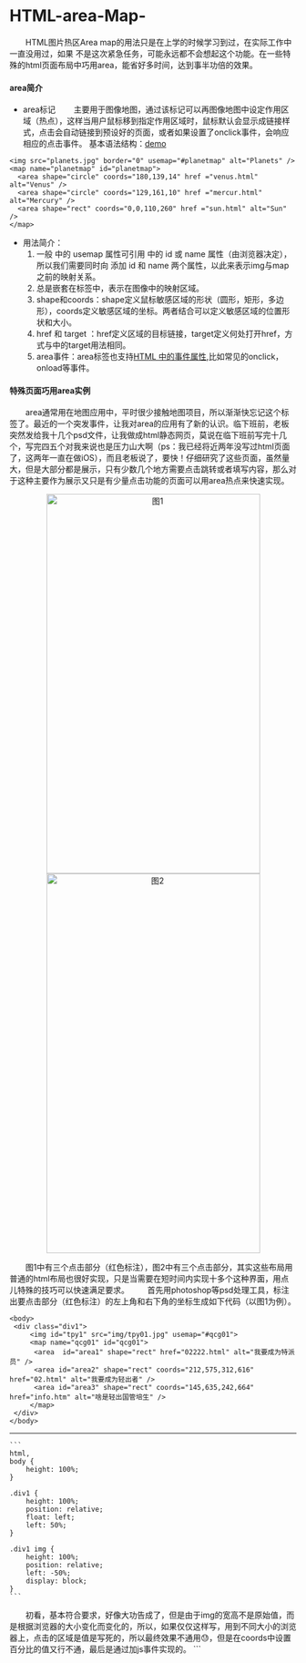 # HTML-area-Map-


&emsp;&emsp;HTML图片热区Area map的用法只是在上学的时候学习到过，在实际工作中一直没用过，如果 不是这次紧急任务，可能永远都不会想起这个功能。在一些特殊的html页面布局中巧用area，能省好多时间，达到事半功倍的效果。
   <!-- more -->
####  area简介
 - area标记
&emsp;&emsp;主要用于图像地图，通过该标记可以再图像地图中设定作用区域（热点），这样当用户鼠标移到指定作用区域时，鼠标默认会显示成<a></a>链接样式，点击会自动链接到预设好的页面，或者如果设置了onclick事件，会响应相应的点击事件。
    基本语法结构：[demo](http://www.w3school.com.cn/tiy/t.asp?f=html_areamap)
```
<img src="planets.jpg" border="0" usemap="#planetmap" alt="Planets" />
<map name="planetmap" id="planetmap">
  <area shape="circle" coords="180,139,14" href ="venus.html" alt="Venus" />
  <area shape="circle" coords="129,161,10" href ="mercur.html" alt="Mercury" />
  <area shape="rect" coords="0,0,110,260" href ="sun.html" alt="Sun" />
</map>

```
 - 用法简介：
	1. 一般<img> 中的 usemap 属性可引用 <map> 中的 id 或 name 属性（由浏览器决定），所以我们需要同时向 <map> 添加 id 和 name 两个属性，以此来表示img与map之前的映射关系。
	2. <area>总是嵌套在<map>标签中，<area>表示在图像中的映射区域。
	3. shape和coords：shape定义鼠标敏感区域的形状（圆形，矩形，多边形），coords定义敏感区域的坐标。两者结合可以定义敏感区域的位置形状和大小。
	4. href 和 target ：href定义区域的目标链接，target定义何处打开href，方式与<a></a>中的target用法相同。
	5. area事件：area标签也支持[HTML 中的事件属性](http://www.w3school.com.cn/tags/tag_area.asp),比如常见的onclick，onload等事件。
	
  
####  特殊页面巧用area实例
&emsp;&emsp;area通常用在地图应用中，平时很少接触地图项目，所以渐渐快忘记这个标签了。最近的一个突发事件，让我对area的应用有了新的认识。临下班前，老板突然发给我十几个psd文件，让我做成html静态网页，莫说在临下班前写完十几个，写完四五个对我来说也是压力山大啊（ps：我已经将近两年没写过html页面了，这两年一直在做iOS），而且老板说了，要快！仔细研究了这些页面，虽然量大，但是大部分都是展示，只有少数几个地方需要点击跳转或者填写内容，那么对于这种主要作为展示又只是有少量点击功能的页面可以用area热点来快速实现。
   <div align=center><img src="http://7xrmmr.com1.z0.glb.clouddn.com/tomys/%E7%89%B9%E6%B4%BE%E5%91%98%E8%AF%8101%E6%97%A0top.jpg" width="375" height="667" alt="图1"/></div>
   <div align=center><img src="http://7xrmmr.com1.z0.glb.clouddn.com/tomys/%E7%89%B9%E6%B4%BE%E5%91%98%E8%AF%8105_.jpg" width="375" height="667" alt="图2"/></div>

   &emsp;&emsp;图1中有三个点击部分（红色标注），图2中有三个点击部分，其实这些布局用普通的html布局也很好实现，只是当需要在短时间内实现十多个这种界面，用点儿特殊的技巧可以快速满足要求。
   &emsp;&emsp;首先用photoshop等psd处理工具，标注出要点击部分（红色标注）的左上角和右下角的坐标生成如下代码（以图1为例）。
   ```
<body>
	<div class="div1">
		<img id="tpy1" src="img/tpy01.jpg" usemap="#qcg01">
		<map name="qcg01" id="qcg01">
 		 <area  id="area1" shape="rect" href="02222.html" alt="我要成为特派员" />
		 <area id="area2" shape="rect" coords="212,575,312,616" href="02.html" alt="我要成为轻出者" />
		 <area id="area3" shape="rect" coords="145,635,242,664" href="info.htm" alt="啥是轻出国管培生" />
		</map>
	</div>
</body>
   ```
   ------
   
    ```
	html,
	body {
		height: 100%;
	}

	.div1 {
		height: 100%;
		position: relative;
		float: left;
		left: 50%;
	}

	.div1 img {
		height: 100%;
		position: relative;
		left: -50%;
		display: block;
	}   		
    ```
    
 &emsp;&emsp;初看，基本符合要求，好像大功告成了，但是由于img的宽高不是原始值，而是根据浏览器的大小变化而变化的，所以，如果仅仅这样写，用到不同大小的浏览器上，点击的区域是值是写死的，所以最终效果不通用😓，但是在coords中设置百分比的值又行不通，最后是通过加js事件实现的。
    ```
	<script type="text/javascript" charset="utf-8">
		window.onload = function() {
		var img = document.getElementById("tpy1");
		var widthStr = img.width;
		var heightStr = img.height;
		
		var map1 = document.getElementById("area1");
		var map1X1 = parseInt(0.1613 * widthStr);
		var map1Y1 = parseInt(0.8643 * heightStr);
		var map1X2 = parseInt(0.4253 * widthStr);
		var map1Y2 = parseInt(0.913 * heightStr);
		var map1Coords=map1X1+","+map1Y1+","+map1X2+","+map1Y2;
		map1.coords=map1Coords;
		
		var map2 = document.getElementById("area2");
		var map2X1 = parseInt(0.5693 * widthStr);
		var map2Y1 = parseInt(0.8666 * heightStr);
		var map2X2 = parseInt(0.8253 * widthStr);
		var map2Y2 = parseInt(0.9168 * heightStr);
		var map2Coords=map2X1+","+map2Y1+","+map2X2+","+map2Y2;
		map2.coords=map2Coords;
		
		var map3 = document.getElementById("area3");
		var map3X1 = parseInt(0.3866 * widthStr);
		var map3Y1 = parseInt(0.9520 * heightStr);
		var map3X2 = parseInt(0.6453 * widthStr);
		var map3Y2 = parseInt(0.9835 * heightStr);
		var map3Coords=map3X1+","+map3Y1+","+map3X2+","+map3Y2;
		map3.coords=map3Coords;
		
	}
	</script>
    ```
   
   [完整demo](https://github.com/lovelytomy/HTML-area-Map)
####  总结
&emsp;&emsp;正常情况下不推荐这种做法，因为整个图片加载，很费流量。这种做法只是在时间紧，任务重，对加载速度要求不高的情况下一种取巧的办法。
   

   